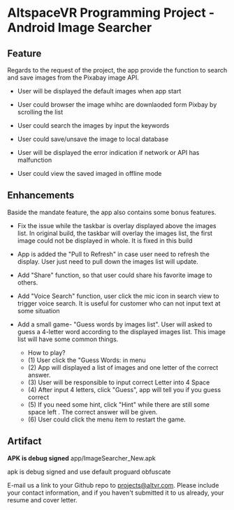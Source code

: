 # AltspaceVR Programming Project - Android Image Searcher




## Feature

Regards to the request of the project, the app provide the function to search and save images from the Pixabay image API.

- User will be displayed the default images when app start

- User could browser the image whihc are downlaoded form Pixbay by scrolling the list

- User could search the images by input the keywords

- User could save/unsave the image to local database

- User will be displayed the error indication if network or API has malfunction

- User could view the saved imaged in offline mode



## Enhancements

Baside the mandate feature, the app also contains some bonus features. 


- Fix the issue while the taskbar is overlay displayed above the images list. In original build, the taskbar will overlay the images list, the first image could not be displayed in whole. It is fixed in this build

- App is added the "Pull to Refresh" in case user need to refresh the display. User just need to pull down the images list will update.

- Add "Share" function, so that user could share his favorite image to others.

- Add "Voice Search" function, user click the mic icon in search view to trigger voice search. It is useful for customer who can not input text at some situation

- Add a small game- "Guess words by images list". User will asked to guess a 4-letter word according to the displayed images list. This image list will have some common things.

	*	How to play?
	* (1) User click the "Guess Words: in menu
	* (2) App will displayed a list of images and one letter of the correct answer.
	* (3) User will be responsible to input correct 			Letter into 4 Space	
	* (4) After input 4 letters, click "Guess", app will tell you if you guess correct
	* (5) If you need some hint, click "Hint" while there are still some space left . The correct answer will be given.
	* (6) User could click the menu item to restart the game.



## Artifact


**APK is debug signed**
app/ImageSearcher_New.apk

apk is debug signed and use default proguard obfuscate

E-mail us a link to your Github repo to [projects@altvr.com](mailto:projects@altvr.com). Please include your contact information, and if you haven't submitted it to us already, your resume and cover letter.


